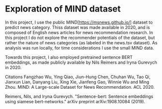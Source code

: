 # Exploration of MIND dataset 
In this project, I use the public MIND[https://msnews.github.io/] dataset to predict news category. Thiss dataset was made available in 2020, and is composed of English news articles for news recommendation research. In this project I do not explore the recommender potentials of the dataset, but rather the nature of news categories (as labeled in the news.tsv dataset). As analysis was run locally, for time considerations I use the small MIND data. 

Towards this project, I also employed pretrained sentence BERT embeddings, as made publicly available by Nils Reimers and Iryna Gurevych in 2020. 


Citations 
Fangzhao Wu, Ying Qiao, Jiun-Hung Chen, Chuhan Wu, Tao Qi, Jianxun Lian, Danyang Liu, Xing Xie, Jianfeng Gao, Winnie Wu and Ming Zhou. MIND: A Large-scale Dataset for News Recommendation. ACL 2020.

Reimers, Nils, and Iryna Gurevych. "Sentence-bert: Sentence embeddings using siamese bert-networks." arXiv preprint arXiv:1908.10084 (2019).